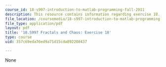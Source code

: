 ```yaml
---
course_id: 18-s997-introduction-to-matlab-programming-fall-2011
description: This resource contains information regarding exercise 18.
file_location: /coursemedia/18-s997-introduction-to-matlab-programming-fall-2011/357c69eda76ed9a71d15cda892200437_MIT18_S997F11_Exercise_18.pdf
file_type: application/pdf
layout: pdf
title: '18.S997 Fractals and Chaos: Exercise 18'
type: course
uid: 357c69eda76ed9a71d15cda892200437

---
```

None